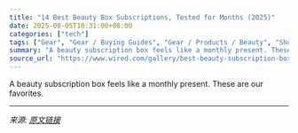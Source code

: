 ```yaml
---
title: "14 Best Beauty Box Subscriptions, Tested for Months (2025)"
date: 2025-08-05T10:31:00+08:00
categories: ["tech"]
tags: ["Gear", "Gear / Buying Guides", "Gear / Products / Beauty", "Shopping", "buying guides", "fashion & beauty", "subscriptions", "bathroom", "Treat Yourself"]
summary: "A beauty subscription box feels like a monthly present. These are our favorites."
source_url: "https://www.wired.com/gallery/best-beauty-subscription-boxes/"
---
```


A beauty subscription box feels like a monthly present. These are our favorites.

---

*来源: [原文链接](https://www.wired.com/gallery/best-beauty-subscription-boxes/)*

